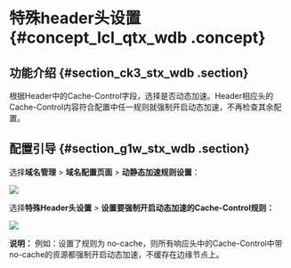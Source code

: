 # 特殊header头设置 {#concept_lcl_qtx_wdb .concept}

## 功能介绍 {#section_ck3_stx_wdb .section}

根据Header中的Cache-Control字段，选择是否动态加速。Header相应头的Cache-Control内容符合配置中任一规则就强制开启动态加速，不再检查其余配置。

## 配置引导 {#section_g1w_stx_wdb .section}

选择**域名管理** \> **域名配置页面** \> **动静态加速规则设置**：

![](http://static-aliyun-doc.oss-cn-hangzhou.aliyuncs.com/assets/img/5164/15404695613244_zh-CN.png)

选择**特殊Header头设置** \> **设置要强制开启动态加速的Cache-Control规则：**

![](http://static-aliyun-doc.oss-cn-hangzhou.aliyuncs.com/assets/img/5164/15404695613245_zh-CN.png)

**说明：** 例如：设置了规则为 no-cache，则所有响应头中的Cache-Control中带no-cache的资源都强制开启动态加速，不缓存在边缘节点上。

